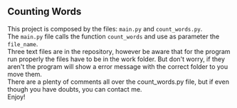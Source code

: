 ## Counting Words
This project is composed by the files: `main.py` and `count_words.py`.  
The `main.py` file calls the function `count_words` and use as parameter the `file_name`.  
Three text files are in the repository, however be aware that for the program run properly the files have to be in the work folder. But don't worry, if they aren't the program will show a error message with the correct folder to you move them.  
There are a plenty of comments all over the count_words.py file, but if even though you have doubts, you can contact me.  
Enjoy! 